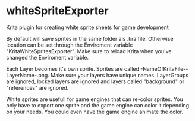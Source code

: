 # whiteSpriteExporter
Krita plugin for creating white sprite sheets for game development

By default will save sprites in the same folder als .kra file.
Otherwise location can be set through the Enviroment variable "KritaWhiteSpritesExporter".
Make sure to reload Krita when you've changed the Enviroment variable. 

Each Layer becomes it's own sprite. Sprites are called -NameOfKritaFile--LayerName-.png.
Make sure your layers have unique names.
LayerGroups are ignored, locked layers are ignored and layers called "background" or "references" are ignored.

White sprites are usefull for game engines that can re-color sprites.
You only have to export one sprite and the game engine can color it depending on your needs. You could even have the game engine animate the color.
